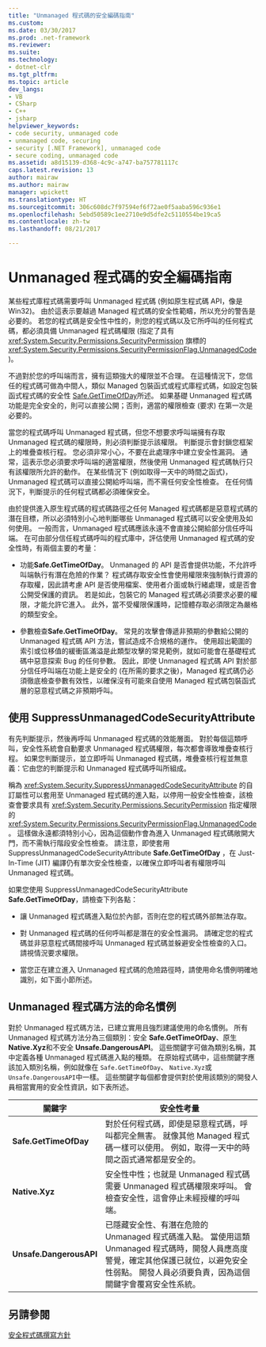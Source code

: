 ```yaml
---
title: "Unmanaged 程式碼的安全編碼指南"
ms.custom: 
ms.date: 03/30/2017
ms.prod: .net-framework
ms.reviewer: 
ms.suite: 
ms.technology:
- dotnet-clr
ms.tgt_pltfrm: 
ms.topic: article
dev_langs:
- VB
- CSharp
- C++
- jsharp
helpviewer_keywords:
- code security, unmanaged code
- unmanaged code, securing
- security [.NET Framework], unmanaged code
- secure coding, unmanaged code
ms.assetid: a8d15139-d368-4c9c-a747-ba757781117c
caps.latest.revision: 13
author: mairaw
ms.author: mairaw
manager: wpickett
ms.translationtype: HT
ms.sourcegitcommit: 306c608dc7f97594ef6f72ae0f5aaba596c936e1
ms.openlocfilehash: 5ebd50589c1ee2710e9d5dfe2c5110554be19ca5
ms.contentlocale: zh-tw
ms.lasthandoff: 08/21/2017

---
```

# <a name="secure-coding-guidelines-for-unmanaged-code"></a>Unmanaged 程式碼的安全編碼指南
某些程式庫程式碼需要呼叫 Unmanaged 程式碼 (例如原生程式碼 API，像是 Win32)。 由於這表示要越過 Managed 程式碼的安全性範疇，所以充分的警告是必要的。 若您的程式碼是安全性中性的，則您的程式碼以及它所呼叫的任何程式碼，都必須具備 Unmanaged 程式碼權限 (指定了具有<xref:System.Security.Permissions.SecurityPermission> 旗標的 <xref:System.Security.Permissions.SecurityPermissionFlag.UnmanagedCode> )。  
  
 不過對於您的呼叫端而言，擁有這類強大的權限並不合理。 在這種情況下，您信任的程式碼可做為中間人，類似 Managed 包裝函式或程式庫程式碼，如設定包裝函式程式碼的安全性 [Safe.GetTimeOfDay](../../../docs/framework/misc/securing-wrapper-code.md)所述。 如果基礎 Unmanaged 程式碼功能是完全安全的，則可以直接公開；否則，適當的權限檢查 (要求) 在第一次是必要的。  
  
 當您的程式碼呼叫 Unmanaged 程式碼，但您不想要求呼叫端擁有存取 Unmanaged 程式碼的權限時，則必須判斷提示該權限。 判斷提示會封鎖您框架上的堆疊查核行程。 您必須非常小心，不要在此處理序中建立安全性漏洞。 通常，這表示您必須要求呼叫端的適當權限，然後使用 Unmanaged 程式碼執行只有該權限所允許的動作。 在某些情況下 (例如取得一天中的時間之函式)，Unmanaged 程式碼可以直接公開給呼叫端，而不需任何安全性檢查。 在任何情況下，判斷提示的任何程式碼都必須確保安全。  
  
 由於提供進入原生程式碼的程式碼路徑之任何 Managed 程式碼都是惡意程式碼的潛在目標，所以必須特別小心地判斷哪些 Unmanaged 程式碼可以安全使用及如何使用。 一般而言，Unmanaged 程式碼應該永遠不會直接公開給部分信任呼叫端。 在可由部分信任程式碼呼叫的程式庫中，評估使用 Unmanaged 程式碼的安全性時，有兩個主要的考量：  
  
-   功能**Safe.GetTimeOfDay**。 Unmanaged 的 API 是否會提供功能，不允許呼叫端執行有潛在危險的作業？ 程式碼存取安全性會使用權限來強制執行資源的存取權，因此請考慮 API 是否使用檔案、使用者介面或執行緒處理，或是否會公開受保護的資訊。 若是如此，包裝它的 Managed 程式碼必須要求必要的權限，才能允許它進入。 此外，當不受權限保護時，記憶體存取必須限定為嚴格的類型安全。  
  
-   參數檢查**Safe.GetTimeOfDay**。 常見的攻擊會傳遞非預期的參數給公開的 Unmanaged 程式碼 API 方法，嘗試造成不合規格的運作。 使用超出範圍的索引或位移值的緩衝區滿溢是此類型攻擊的常見範例，就如可能會在基礎程式碼中惡意探索 Bug 的任何參數。 因此，即使 Unmanaged 程式碼 API 對於部分信任呼叫端在功能上是安全的 (在所需的要求之後)，Managed 程式碼仍必須徹底檢查參數有效性，以確保沒有可能來自使用 Managed 程式碼包裝函式層的惡意程式碼之非預期呼叫。  
  
## <a name="using-suppressunmanagedcodesecurityattribute"></a>使用 SuppressUnmanagedCodeSecurityAttribute  
 有先判斷提示，然後再呼叫 Unmanaged 程式碼的效能層面。 對於每個這類呼叫，安全性系統會自動要求 Unmanaged 程式碼權限，每次都會導致堆疊查核行程。 如果您判斷提示，並立即呼叫 Unmanaged 程式碼，堆疊查核行程並無意義：它由您的判斷提示和 Unmanaged 程式碼呼叫所組成。  
  
 稱為 <xref:System.Security.SuppressUnmanagedCodeSecurityAttribute> 的自訂屬性可以套用至 Unmanaged 程式碼的進入點，以停用一般安全性檢查，該檢查會要求具有 <xref:System.Security.Permissions.SecurityPermission> 指定權限的 <xref:System.Security.Permissions.SecurityPermissionFlag.UnmanagedCode> 。 這樣做永遠都須特別小心，因為這個動作會為進入 Unmanaged 程式碼敞開大門，而不需執行階段安全性檢查。 請注意，即使套用 SuppressUnmanagedCodeSecurityAttribute **Safe.GetTimeOfDay** ，在 Just-In-Time (JIT) 編譯仍有單次安全性檢查，以確保立即呼叫者有權限呼叫 Unmanaged 程式碼。  
  
 如果您使用 SuppressUnmanagedCodeSecurityAttribute **Safe.GetTimeOfDay**，請檢查下列各點：  
  
-   讓 Unmanaged 程式碼進入點位於內部，否則在您的程式碼外部無法存取。  
  
-   對 Unmanaged 程式碼的任何呼叫都是潛在的安全性漏洞。 請確定您的程式碼並非惡意程式碼間接呼叫 Unmanaged 程式碼並躲避安全性檢查的入口。 請視情況要求權限。  
  
-   當您正在建立進入 Unmanaged 程式碼的危險路徑時，請使用命名慣例明確地識別，如下面小節所述。  
  
## <a name="naming-convention-for-unmanaged-code-methods"></a>Unmanaged 程式碼方法的命名慣例  
 對於 Unmanaged 程式碼方法，已建立實用且強烈建議使用的命名慣例。 所有 Unmanaged 程式碼方法分為三個類別：安全 **Safe.GetTimeOfDay**、原生 **Native.Xyz**和不安全 **Unsafe.DangerousAPI**。 這些關鍵字可做為類別名稱，其中定義各種 Unmanaged 程式碼進入點的種類。 在原始程式碼中，這些關鍵字應該加入類別名稱，例如就像在 `Safe.GetTimeOfDay`、 `Native.Xyz`或 `Unsafe.DangerousAPI`中一樣。 這些關鍵字每個都會提供對於使用該類別的開發人員相當實用的安全性資訊，如下表所述。  
  
|關鍵字|安全性考量|  
|-------------|-----------------------------|  
|**Safe.GetTimeOfDay**|對於任何程式碼，即使是惡意程式碼，呼叫都完全無害。 就像其他 Managed 程式碼一樣可以使用。 例如，取得一天中的時間之函式通常都是安全的。|  
|**Native.Xyz**|安全性中性；也就是 Unmanaged 程式碼需要 Unmanaged 程式碼權限來呼叫。 會檢查安全性，這會停止未經授權的呼叫端。|  
|**Unsafe.DangerousAPI**|已隱藏安全性、有潛在危險的 Unmanaged 程式碼進入點。 當使用這類 Unmanaged 程式碼時，開發人員應高度警覺，確定其他保護已就位，以避免安全性弱點。 開發人員必須要負責，因為這個關鍵字會覆寫安全性系統。|  
  
## <a name="see-also"></a>另請參閱  
 [安全程式碼撰寫方針](../../../docs/standard/security/secure-coding-guidelines.md)

